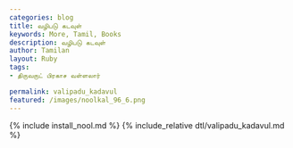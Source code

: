 ```yaml
---  
categories: blog  
title: வழிபடு கடவுள்
keywords: More, Tamil, Books  
description: வழிபடு கடவுள்
author: Tamilan  
layout: Ruby  
tags:     
- திருவருட் பிரகாச வள்ளலார்

permalink: valipadu_kadavul  
featured: /images/noolkal_96_6.png  
---  
```

{% include install_nool.md %} 
{% include_relative dtl/valipadu_kadavul.md %} 
